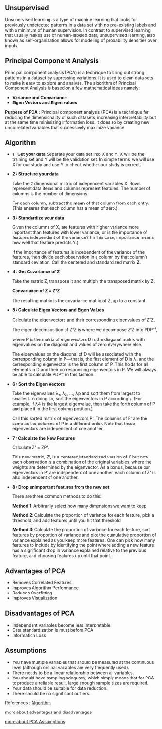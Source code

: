 ## Unsupervised ##

Unsupervised learning is a type of machine learning that looks for previously undetected patterns in a data set with no pre-existing labels and with a minimum of human supervision. In contrast to supervised learning that usually makes use of human-labeled data, unsupervised learning, also known as self-organization allows for modeling of probability densities over inputs.

## Principal Component Analysis ##

Principal component analysis (PCA) is a technique to bring out strong patterns in a dataset by supressing variations. It is used to clean data sets to make it easy to explore and analyse. The algorithm of Principal Component Analysis is based on a few mathematical ideas namely:

* **Variance and Convariance**
* **Eigen Vectors and Eigen values**

**Purpose of PCA** : Principal component analysis (PCA) is a technique for reducing the dimensionality of such datasets, increasing interpretability but at the same time minimizing information loss. It does so by creating new uncorrelated variables that successively maximize variance

## Algorithm ##

* **1 : Get your data**
  Separate your data set into X and Y. X will be the training set and Y will be the validation set. In simple terms, we will use X for our study and use Y to check whether our study is correct.

* **2 : Structure your data**

  Take the 2 dimensional matrix of independent variables X. Rows represent data items and columns represent features. The number of columns is the number of dimensions.

  For each column, subtract the **mean** of that column from each entry. (This ensures that each column has a mean of zero.)

* **3 : Standardize your data**

  Given the columns of X, are features with higher variance more important than features with lower variance, or is the importance of features independent of the variance? (In this case, importance means how well that feature predicts Y.)

  If the importance of features is independent of the variance of the features, then divide each observation in a column by that column’s standard deviation. Call the centered and standardized matrix **Z**.

* **4 : Get Covariance of Z**

  Take the matrix Z, transpose it and multiply the transposed matrix by Z.

  **Convariance of Z = ZᵀZ**

  The resulting matrix is the covariance matrix of Z, up to a constant.

* **5 : Calculate Eigen Vectors and Eigen Values**

  Calculate the eigenvectors and their corresponding eigenvalues of ZᵀZ.

  The eigen decomposition of ZᵀZ is where we decompose ZᵀZ into PDP⁻¹,

  where P is the matrix of eigenvectors
  D is the diagonal matrix with eigenvalues on the diagonal and values of zero everywhere else.

  The eigenvalues on the diagonal of D will be associated with the corresponding column in P — that is, the first element of D is λ₁ and the corresponding eigenvector is the first column of P. This holds for all elements in D and their corresponding eigenvectors in P. We will always be able to calculate PDP⁻¹ in this fashion.

* **6 : Sort the Eigen Vectors**

  Take the eigenvalues λ₁, λ₂, …, λp and sort them from largest to smallest. In doing so, sort the eigenvectors in P accordingly. (For example, if λ4 is the largest eigenvalue, then take the forth column of P and place it in the first column position.)

  Call this sorted matrix of eigenvectors P'. The columns of P' are the same as the columns of P in a different order. Note that these eigenvectors are independent of one another.

* **7 : Calculate the New Features**

  Calculate Z' = ZP'.

  This new matrix, Z', is a centered/standardized version of X but now each observation is a combination of the original variables, where the weights are determined by the eigenvector. As a bonus, because our eigenvectors in P' are independent of one another, each column of Z' is also independent of one another.

* **8 : Drop unimportant features from the new set**

  There are three common methods to do this:

  **Method 1**: Arbitrarily select how many dimensions we want to keep

  **Method 2**: Calculate the proportion of variance for each feature, pick a threshold, and add features until you hit that threshold

  **Method 3**: Calculate the proportion of variance for each feature, sort features by proportion of variance and plot the cumulative proportion of variance explained as you keep more features. One can pick how many features to include by identifying the point where adding a new feature has a significant drop in variance explained relative to the previous feature, and choosing features up until that point.

## Advantages of PCA ##
  * Removes Correlated Features
  * Improves Algorithm Performance
  * Reduces Overfitting
  * Improves Visualization

## Disadvantages of PCA ##
  * Independent variables become less interpretable
  * Data standardization is must before PCA
  * Information Loss

## Assumptions ##
  * You have multiple variables that should be measured at the continuous level (although ordinal variables are very frequently used).
  * There needs to be a linear relationship between all variables.
  * You should have sampling adequacy, which simply means that for PCA to produce a reliable result, large enough sample sizes are required.
  * Your data should be suitable for data reduction.
  * There should be no significant outliers.

References :
[Algorithm](https://iq.opengenus.org/algorithm-principal-component-analysis-pca/)

[more about advantages and disadvantages](http://theprofessionalspoint.blogspot.com/2019/03/advantages-and-disadvantages-of_4.html)

[more about PCA Assumptions](https://statistics.laerd.com/spss-tutorials/principal-components-analysis-pca-using-spss-statistics.php)
